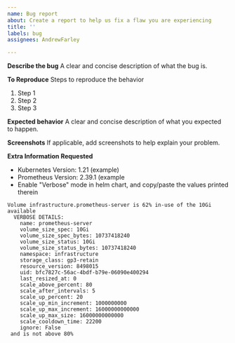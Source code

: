```yaml
---
name: Bug report
about: Create a report to help us fix a flaw you are experiencing
title: ''
labels: bug
assignees: AndrewFarley

---
```


**Describe the bug**
A clear and concise description of what the bug is.

**To Reproduce**
Steps to reproduce the behavior
1. Step 1
1. Step 2
1. Step 3

**Expected behavior**
A clear and concise description of what you expected to happen.

**Screenshots**
If applicable, add screenshots to help explain your problem.

**Extra Information Requested**
 - Kubernetes Version: 1.21 (example)
 - Prometheus Version: 2.39.1 (example
 - Enable "Verbose" mode in helm chart, and copy/paste the values printed therein
```
Volume infrastructure.prometheus-server is 62% in-use of the 10Gi available
  VERBOSE DETAILS:
    name: prometheus-server
    volume_size_spec: 10Gi
    volume_size_spec_bytes: 10737418240
    volume_size_status: 10Gi
    volume_size_status_bytes: 10737418240
    namespace: infrastructure
    storage_class: gp3-retain
    resource_version: 8498015
    uid: bfc7827c-56ac-4bdf-b79e-06090e400294
    last_resized_at: 0
    scale_above_percent: 80
    scale_after_intervals: 5
    scale_up_percent: 20
    scale_up_min_increment: 1000000000
    scale_up_max_increment: 16000000000000
    scale_up_max_size: 16000000000000
    scale_cooldown_time: 22200
    ignore: False
 and is not above 80%
```
